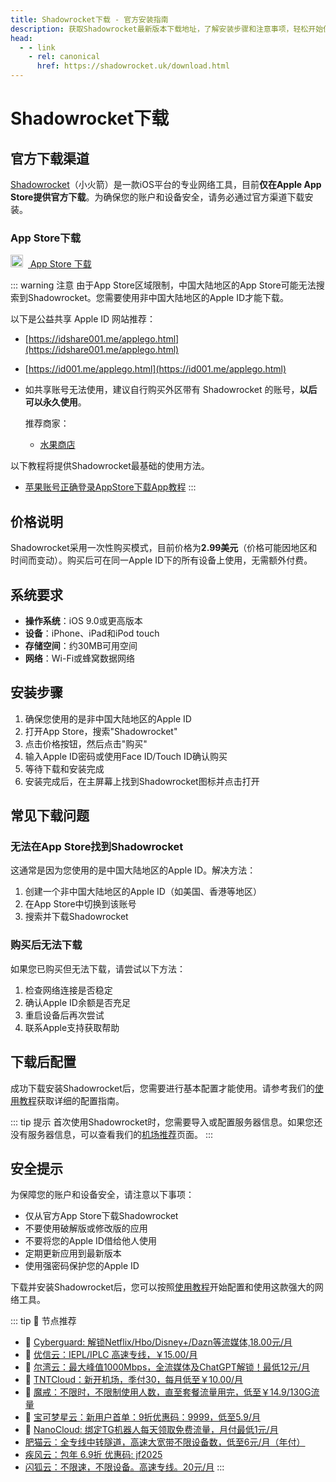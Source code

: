 ```yaml
---
title: Shadowrocket下载 - 官方安装指南
description: 获取Shadowrocket最新版本下载地址，了解安装步骤和注意事项，轻松开始使用这款专业网络工具。
head:
  - - link
    - rel: canonical
      href: https://shadowrocket.uk/download.html
---
```


# Shadowrocket下载

## 官方下载渠道

[Shadowrocket](/)（小火箭）是一款iOS平台的专业网络工具，目前**仅在Apple App Store提供官方下载**。为确保您的账户和设备安全，请务必通过官方渠道下载安装。

### App Store下载

<div class="download-button">
  <a href="https://apps.apple.com/app/id932747118" target="_blank" rel="noopener noreferrer" class="vp-button brand">
    <img src="/assets/apple-logo.svg" alt="Apple Logo" width="20" height="20" style="margin-right: 8px;">
    App Store 下载
  </a>
</div>

::: warning 注意
由于App Store区域限制，中国大陆地区的App Store可能无法搜索到Shadowrocket。您需要使用非中国大陆地区的Apple ID才能下载。

以下是公益共享 Apple ID 网站推荐：
    
  -   [https://idshare001.me/applego.html](https://idshare001.me/applego.html)
  -   [https://id001.me/applego.html](https://id001.me/applego.html)

-   如共享账号无法使用，建议自行购买外区带有 Shadowrocket 的账号，**以后可以永久使用**。

    推荐商家：
    
    -   [水果商店](https://applego.win)

以下教程将提供Shadowrocket最基础的使用方法。


- [苹果账号正确登录AppStore下载App教程](https://wiki.applego.win/posts/苹果账号正确登录appstore下载app教程/)
:::



## 价格说明

Shadowrocket采用一次性购买模式，目前价格为**2.99美元**（价格可能因地区和时间而变动）。购买后可在同一Apple ID下的所有设备上使用，无需额外付费。

## 系统要求

- **操作系统**：iOS 9.0或更高版本
- **设备**：iPhone、iPad和iPod touch
- **存储空间**：约30MB可用空间
- **网络**：Wi-Fi或蜂窝数据网络

## 安装步骤

1. 确保您使用的是非中国大陆地区的Apple ID
2. 打开App Store，搜索"Shadowrocket"
3. 点击价格按钮，然后点击"购买"
4. 输入Apple ID密码或使用Face ID/Touch ID确认购买
5. 等待下载和安装完成
6. 安装完成后，在主屏幕上找到Shadowrocket图标并点击打开

## 常见下载问题

### 无法在App Store找到Shadowrocket

这通常是因为您使用的是中国大陆地区的Apple ID。解决方法：

1. 创建一个非中国大陆地区的Apple ID（如美国、香港等地区）
2. 在App Store中切换到该账号
3. 搜索并下载Shadowrocket

### 购买后无法下载

如果您已购买但无法下载，请尝试以下方法：

1. 检查网络连接是否稳定
2. 确认Apple ID余额是否充足
3. 重启设备后再次尝试
4. 联系Apple支持获取帮助

## 下载后配置

成功下载安装Shadowrocket后，您需要进行基本配置才能使用。请参考我们的[使用教程](/tutorial.html)获取详细的配置指南。

::: tip 提示
首次使用Shadowrocket时，您需要导入或配置服务器信息。如果您还没有服务器信息，可以查看我们的[机场推荐](/airport.html)页面。
:::

## 安全提示

为保障您的账户和设备安全，请注意以下事项：

- 仅从官方App Store下载Shadowrocket
- 不要使用破解版或修改版的应用
- 不要将您的Apple ID借给他人使用
- 定期更新应用到最新版本
- 使用强密码保护您的Apple ID

下载并安装Shadowrocket后，您可以按照[使用教程](/tutorial.html)开始配置和使用这款强大的网络工具。

::: tip 🎉 节点推荐
- 🚀 [Cyberguard: 解锁Netflix/Hbo/Disney+/Dazn等流媒体,18.00元/月](https://www.cyberguard.best/#/register?code=XsreC0T5)<br>
- 🚀 [优信云：IEPL/IPLC 高速专线，￥15.00/月](https://www.优信云.com/#/register?code=JRtE5uIV)<br>
- 🚀 [尔湾云：最大峰值1000Mbps，全流媒体及ChatGPT解锁！最低12元/月](https://erwan6.net/auth/register?code=BoObCd)<br>
- 🚀 [TNTCloud：新开机场，季付30，每月低至￥10.00/月](https://haibing822.tntvipaff.cc/#/register?code=GtjJVgml)<br>
- 🚀 [魔戒：不限时，不限制使用人数，直至套餐流量用完，低至￥14.9/130G流量](https://mojie.app/#/register?code=sSdtPtLo)<br>
- 🚀 [宝可梦星云：新用户首单：9折优惠码：9999，低至5.9/月 ](https://love.52pokemon.cc/register?code=56ERkkxp)<br>
- 🚀 [NanoCloud: 绑定TG机器人每天领取免费流量，月付最低1元/月](https://edu.uodoo.bid/auth/register?code=JMiOQDHf)<br>
- [肥猫云：全专线中转隧道，高速大宽带不限设备数，低至6元/月（年付）](https://fchb1188.fcvipaff.cc/register?aff=X1vZd2wf)<br>
- [疾风云：包年 6.9折 优惠码: jf2025](https://homes.tr25.cn?code=ReCm)<br>
- [闪狐云：不限速，不限设备。高速专线。20元/月](https://inv02.ffaff.cc/register?aff=WQApz2pv)
:::